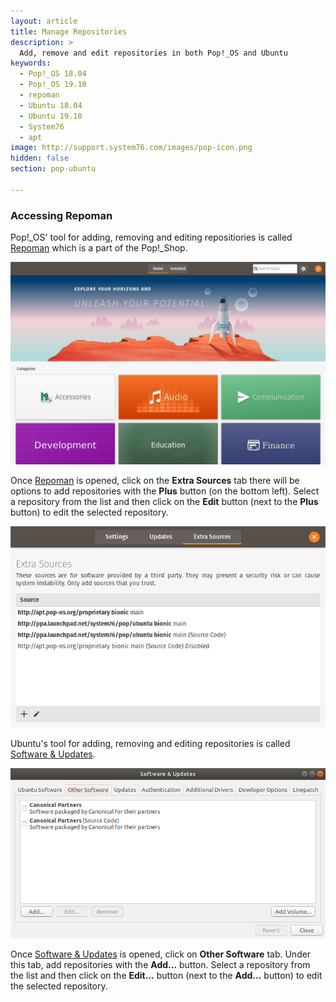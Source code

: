 ```yaml
---
layout: article
title: Manage Repositories
description: >
  Add, remove and edit repositories in both Pop!_OS and Ubuntu
keywords:
  - Pop!_OS 18.04
  - Pop!_OS 19.10
  - repoman
  - Ubuntu 18.04
  - Ubuntu 19.10
  - System76
  - apt
image: http://support.system76.com/images/pop-icon.png
hidden: false
section: pop-ubuntu

---
```


### Accessing Repoman

Pop!_OS' tool for adding, removing and editing repositiories is called <u>Repoman</u> which is a part of the Pop!_Shop.

![Pop!_OS Shop](/images/manage-repos/Pop!_Shop.png)

Once <u>Repoman</u> is opened, click on the **Extra Sources** tab there will be options to add repositories with the **Plus** button (on the bottom left). Select a repository from the list and then click on the **Edit** button (next to the **Plus** button) to edit the selected repository.

![Repoman window](/images/manage-repos/Repoman.png)

Ubuntu's tool for adding, removing and editing repositories is called <u>Software & Updates</u>.

![Software & Updates](/images/manage-repos/Software&Updates.png)

Once <u>Software & Updates</u> is opened, click on **Other Software** tab. Under this tab, add repositories with the **Add...** button. Select a repository from the list and then click on the **Edit...** button (next to the **Add...** button) to edit the selected repository.
